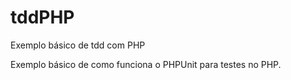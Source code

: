 # tddPHP
Exemplo básico de tdd com PHP

Exemplo básico de como funciona o PHPUnit para testes no PHP.
